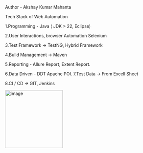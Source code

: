 Author - Akshay Kumar Mahanta 

Tech Stack of Web Automation

1.Programming - Java ( JDK > 22, Eclipse)

2.User Interactions, browser Automation Selenium

3.Test Framework -> TestNG, Hybrid Framework

4.Build Management -> Maven

5.Reporting - Allure Report, Extent Report.

6.Data Driven - DDT Apache POI.
7.Test Data -> From Excell Sheet

8.CI / CD -> GIT, Jenkins

<img width="188" alt="image" src="https://github.com/user-attachments/assets/54302329-853e-4936-8a0b-ab193e075273">


